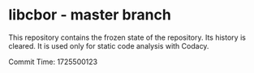 # libcbor - master branch

This repository contains the frozen state of the repository.
Its history is cleared. It is used only for static code
analysis with Codacy.

Commit Time: 1725500123